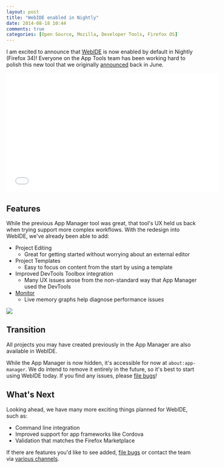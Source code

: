 ```yaml
---
layout: post
title: "WebIDE enabled in Nightly"
date: 2014-08-18 10:44
comments: true
categories: [Open Source, Mozilla, Developer Tools, Firefox OS]
---
```


I am excited to announce that [WebIDE][1] is now enabled by default in Nightly
(Firefox 34)!  Everyone on the App Tools team has been working hard to polish
this new tool that we originally [announced][2] back in June.

<iframe src="//www.youtube-nocookie.com/embed/n8c34wk4OnY?rel=0" allowfullscreen="" frameborder="0" height="315" width="560"></iframe>

## Features

While the previous App Manager tool was great, that tool's UX held us
back when trying support more complex workflows.  With the redesign into WebIDE,
we've already been able to add:

* Project Editing
  * Great for getting started without worrying about an external editor
* Project Templates
  * Easy to focus on content from the start by using a template
* Improved DevTools Toolbox integration
  * Many UX issues arose from the non-standard way that App Manager used the
    DevTools
* [Monitor][4]
  * Live memory graphs help diagnose performance issues

<img src="https://thefiletree.com/jan/shots/monitor/monitor.png"/>

## Transition

All projects you may have created previously in the App Manager are also
available in WebIDE.

While the App Manager is now hidden, it's accessible for now at
`about:app-manager`.  We do intend to remove it entirely in the future, so
it's best to start using WebIDE today.  If you find any issues, please [file bugs][3]!

## What's Next

Looking ahead, we have many more exciting things planned for WebIDE, such as:

* Command line integration
* Improved support for app frameworks like Cordova
* Validation that matches the Firefox Marketplace

If there are features you'd like to see added, [file bugs][3] or contact the
team via [various channels][5].

[1]: https://developer.mozilla.org/docs/Tools/WebIDE
[2]: https://hacks.mozilla.org/2014/06/webide-lands-in-nightly/
[3]: https://bugzilla.mozilla.org/enter_bug.cgi?product=Firefox&component=Developer%20Tools%3A%20WebIDE
[4]: https://developer.mozilla.org/docs/Tools/WebIDE/Monitor
[5]: https://wiki.mozilla.org/DevTools/GetInvolved#Communication
